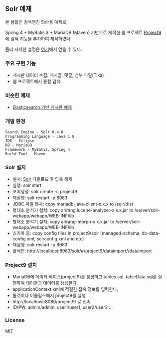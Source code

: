 ## Solr 예제 ##
본 샘플은  검색엔진 Solr용 예제로,

Spring 4 + MyBatis 3 + MariaDB (Maven) 기반으로  제작한 웹 프로젝트 [Project9](https://github.com/gujc71/project9)에 검색 기능을 추가하여 제작하였다.

좀더 자세한 설명은 [여기](https://forest71.tistory.com/208)에서 얻을 수 있다.



### 주요 구현 기능 ###
- 게시판 데이터 수집: 게시글, 댓글, 첨부 파일(Tika)
- 웹 프로젝트에서 통합 검색

### 비슷한 예제  ###
- [Elasticsearch 기반 게시판 예제](https://github.com/gujc71/Project9_es)


### 개발 환경 ###
    Search Engine - Solr 8.4.0
    Programming Language - Java 1.8
    IDE - Eclipse
    DB - MariaDB 
    Framework - MyBatis, Spring 4
    Build Tool - Maven

### Solr 설치 ###
- 설치: [Solr](https://lucene.apache.org/solr/downloads.html) 다운로드 후 압축 해제  
- 실행: solr start
- 코어생성: solr create -c project9
- 재실행: solr restart -p 8983
- JDBC 파일 복사: copy mariadb-java-client-x.x.x to /solr/dist
- 형태소 분석기 설치: copy arirang.lucene-analyzer-x.x.x.jar to /server/solr-webapp/webapp/WEB-INF/lib
- 형태소 분석기 설치: copy arirang-morph-x.x.x.jar to /server/solr-webapp/webapp/WEB-INF/lib
- 스키마 등: copy config files in project9/solr (managed-schema, db-data-config.xml, solrconfig.xml and etc)
- 재실행: solr restart -p 8983
- 풀색인: http://localhost:8983/solr/#/project9/dataimport//dataimport

### Project9 설치 ###
- MariaDB에 데이터 베이스(project9)를 생성하고 tables.sql, tableData.sql를 실행하여 테이블과 데이터를 생성한다.
- applicationContext.xml에 적절한 접속 정보를 입력한다.
- 톰캣이나 이클립스에서 project9를 실행
- http://localhost:8080/project9/ 로 접속
- ID/PW: admin/admin, user1/user1, user2/user2 ...

### License ###
MIT
  
  